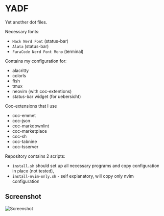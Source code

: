 # YADF

Yet another dot files.

Necessary fonts:

- `Hack Nerd Font` (status-bar)
- `Alata` (status-bar)
- `FuraCode Nerd Font Mono` (terminal)

Contains my configuration for:

- alacritty
- colorls
- fish
- tmux
- neovim (with coc-extentions)
- status-bar widget (for uebersicht)

Coc-extensions that I use

- coc-emmet
- coc-json
- coc-markdownlint
- coc-marketplace
- coc-sh
- coc-tabnine
- coc-tsserver

Repository contains 2 scripts:

- `install.sh` should set up all necessary programs and copy configuration in
place (not tested),
- `install-nvim-only.sh` - self explanatory, will copy only nvim configuration

## Screenshot
![Screenshot](https://raw.githubusercontent.com/Krol22/yadf/master/screenshot/desktop.png)
